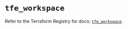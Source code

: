 # `tfe_workspace`

Refer to the Terraform Registry for docs: [`tfe_workspace`](https://registry.terraform.io/providers/hashicorp/tfe/0.69.0/docs/resources/workspace).
